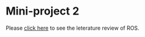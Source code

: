 # Mini-project 2

Please <a href="https://github.com/yuliu529/mini-project2/blob/master/ROS.pdf">click here</a> to see the leterature review of ROS.

